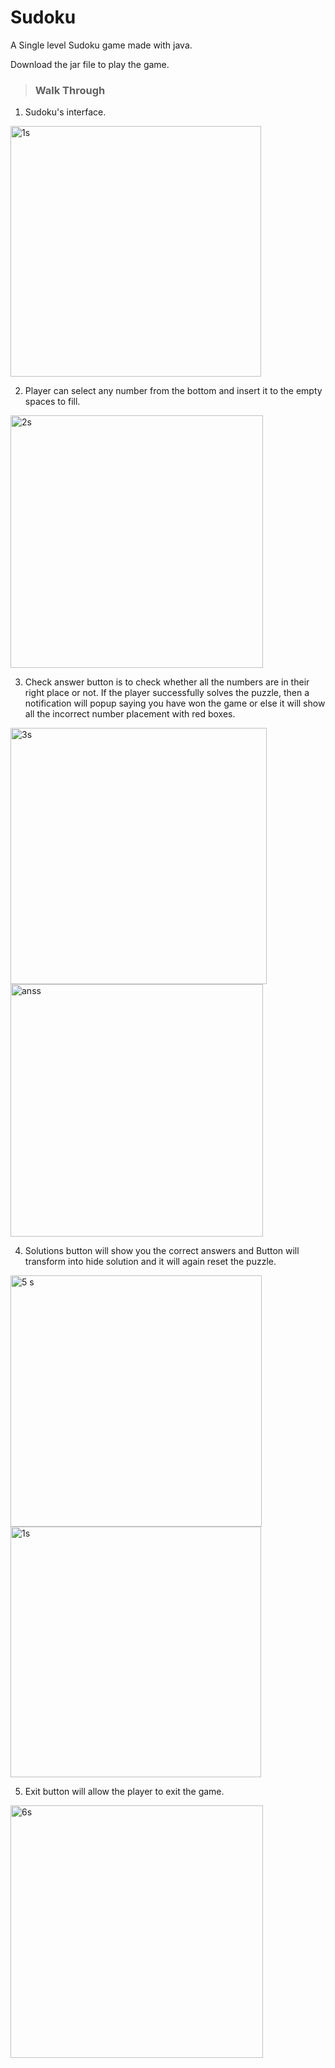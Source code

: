 # Sudoku

A Single level Sudoku game made with java.

Download the jar file to play the game.

> ### **Walk Through**

1) Sudoku's interface.

<img width="401" alt="1s" src="https://user-images.githubusercontent.com/40658745/204776466-eb80572d-f042-4e99-b2e8-9a0d89452b97.png">

2) Player can select any number from the bottom and insert it to the empty spaces to fill.

<img width="404" alt="2s" src="https://user-images.githubusercontent.com/40658745/204776706-c3f098be-db4d-421e-a207-e555b5ae804a.png">

3) Check answer button is to check whether all the numbers are in their right place or not. If the player successfully solves the puzzle, then a notification will popup
saying you have won the game or else it will show all the incorrect number placement with red boxes.

<img width="410" alt="3s" src="https://user-images.githubusercontent.com/40658745/204777826-f5bdb8d2-576e-4655-9f79-d344384dae89.png"> <img width="404" alt="anss" src="https://user-images.githubusercontent.com/40658745/204777828-b1347fee-f513-4c19-8f6d-280a211b08c9.png">

4) Solutions button will show you the correct answers and Button will transform into hide solution and it will again reset the puzzle.

<img width="402" alt="5 s" src="https://user-images.githubusercontent.com/40658745/204778253-87494fe7-a300-46b0-9c83-321c58023d35.png"> <img width="401" alt="1s" src="https://user-images.githubusercontent.com/40658745/204778247-937f2239-1d3b-4f86-8f87-981dfc3f8976.png">

5) Exit button will allow the player to exit the game.

<img width="404" alt="6s" src="https://user-images.githubusercontent.com/40658745/204778841-eae9bb9b-b0f1-4db1-b96d-504cc39688af.png">


